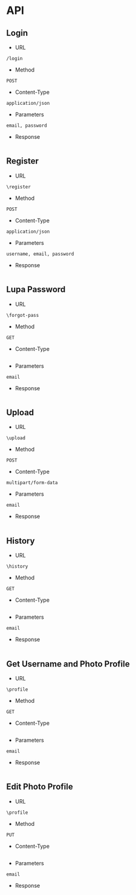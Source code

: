 # API
## Login ##
 * URL
 ```
 /login
 ```
 * Method
 ```
 POST
 ```
 * Content-Type
 ```
 application/json
 ```
 * Parameters
 ```
 email, password
 ```
 * Response
 ```
 ```
## Register ##
* URL
 ```
 \register
 ```
 * Method
 ```
 POST
 ```
 * Content-Type
 ```
 application/json
 ```
 * Parameters
 ```
 username, email, password
 ```
 * Response
 ```
 ```
## Lupa Password ##
 * URL
 ```
 \forgot-pass
 ```
 * Method
 ```
 GET
 ```
 * Content-Type
 ```
 ```
 * Parameters
 ```
 email
 ```
 * Response
 ```
 ```
## Upload ##
* URL
 ```
 \upload
 ```
 * Method
 ```
 POST
 ```
 * Content-Type
 ```
 multipart/form-data
 ```
 * Parameters
 ```
 email
 ```
 * Response
 ```
 ```
## History ##
* URL
 ```
 \history
 ```
 * Method
 ```
 GET
 ```
 * Content-Type
 ```
 ```
 * Parameters
 ```
 email
 ```
 * Response
 ```
 ```

## Get Username and Photo Profile  ##
* URL
 ```
 \profile
 ```
 * Method
 ```
 GET
 ```
 * Content-Type
 ```
 ```
 * Parameters
 ```
 email
 ```
 * Response
 ```
 ```
 ## Edit Photo Profile  ##
* URL
 ```
 \profile
 ```
 * Method
 ```
 PUT
 ```
 * Content-Type
 ```
 ```
 * Parameters
 ```
 email
 ```
 * Response
 ```
 ```
